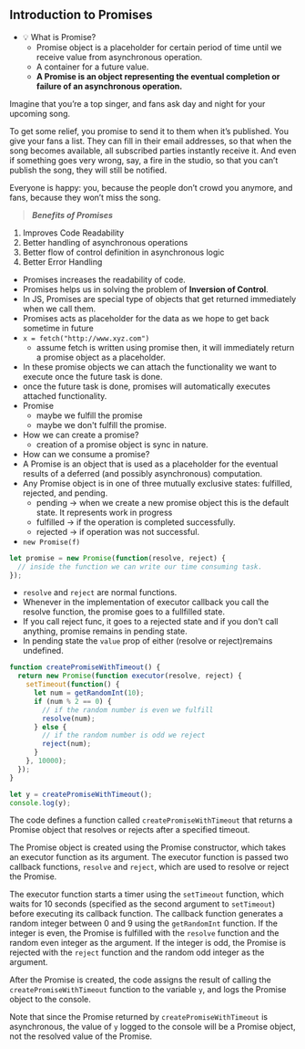 ## Introduction to Promises

- 💡 What is Promise?  
	- Promise object is a placeholder for certain period of time until we receive value from asynchronous operation.
	- A container for a future value.
	- **A Promise is an object representing the eventual completion or failure of an asynchronous operation.**

Imagine that you’re a top singer, and fans ask day and night for your upcoming song.

To get some relief, you promise to send it to them when it’s published. You give your fans a list. They can fill in their email addresses, so that when the song becomes available, all subscribed parties instantly receive it. And even if something goes very wrong, say, a fire in the studio, so that you can’t publish the song, they will still be notified.

Everyone is happy: you, because the people don’t crowd you anymore, and fans, because they won’t miss the song.

> **_Benefits of Promises_**

1.  Improves Code Readability
2.  Better handling of asynchronous operations
3.  Better flow of control definition in asynchronous logic
4.  Better Error Handling

- Promises increases the readability of code.
- Promises helps us in solving the problem of **Inversion of Control**.
- In JS, Promises are special type of objects that get returned immediately when we call them.
- Promises acts as placeholder for the data as we hope to get back sometime in future
- `x = fetch("http://www.xyz.com")`
	- assume fetch is written using promise then, it will immediately return a promise object as a placeholder.
- In these promise objects we can attach the functionality we want to execute once the future task is done.
- once the future task is done, promises will automatically executes attached functionality.
- Promise
	- maybe we fulfill the promise 
	- maybe we don't fulfill the promise.
- How we can create a promise?
	- creation of a promise object is sync in nature.
- How can we consume a promise?
-  A Promise is an object that is used as a placeholder for the eventual results of a deferred (and possibly asynchronous) computation.
- Any Promise object is in one of three mutually exclusive states: fulfilled, rejected, and pending.
	- pending → when we create a new promise object this is the default state. It represents work in progress
	- fulfilled → if the operation is completed successfully.
	- rejected → if operation was not successful.
- ```new Promise(f)```

```js
let promise = new Promise(function(resolve, reject) {
  // inside the function we can write our time consuming task.
});
```

- `resolve` and `reject` are normal functions.
- Whenever in the implementation of executor callback you call the resolve function, the promise goes to a fullfilled state.
- If you call reject func, it goes to a rejected state and if you don't call anything, promise remains in pending state.
- In pending state the `value` prop of either (resolve or reject)remains undefined.

```js
function createPromiseWithTimeout() {
  return new Promise(function executor(resolve, reject) {
    setTimeout(function() {
      let num = getRandomInt(10);
      if (num % 2 == 0) {
        // if the random number is even we fulfill
        resolve(num);
      } else {
        // if the random number is odd we reject
        reject(num);
      }
    }, 10000);
  });
}

let y = createPromiseWithTimeout();
console.log(y);
```

The code defines a function called `createPromiseWithTimeout` that returns a Promise object that resolves or rejects after a specified timeout.

The Promise object is created using the Promise constructor, which takes an executor function as its argument. The executor function is passed two callback functions, `resolve` and `reject`, which are used to resolve or reject the Promise.

The executor function starts a timer using the `setTimeout` function, which waits for 10 seconds (specified as the second argument to `setTimeout`) before executing its callback function. The callback function generates a random integer between 0 and 9 using the `getRandomInt` function. If the integer is even, the Promise is fulfilled with the `resolve` function and the random even integer as the argument. If the integer is odd, the Promise is rejected with the `reject` function and the random odd integer as the argument.

After the Promise is created, the code assigns the result of calling the `createPromiseWithTimeout` function to the variable `y`, and logs the Promise object to the console.

Note that since the Promise returned by `createPromiseWithTimeout` is asynchronous, the value of `y` logged to the console will be a Promise object, not the resolved value of the Promise.